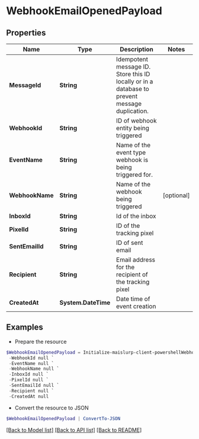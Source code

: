 # WebhookEmailOpenedPayload
## Properties

Name | Type | Description | Notes
------------ | ------------- | ------------- | -------------
**MessageId** | **String** | Idempotent message ID. Store this ID locally or in a database to prevent message duplication. | 
**WebhookId** | **String** | ID of webhook entity being triggered | 
**EventName** | **String** | Name of the event type webhook is being triggered for. | 
**WebhookName** | **String** | Name of the webhook being triggered | [optional] 
**InboxId** | **String** | Id of the inbox | 
**PixelId** | **String** | ID of the tracking pixel | 
**SentEmailId** | **String** | ID of sent email | 
**Recipient** | **String** | Email address for the recipient of the tracking pixel | 
**CreatedAt** | **System.DateTime** | Date time of event creation | 

## Examples

- Prepare the resource
```powershell
$WebhookEmailOpenedPayload = Initialize-maislurp-client-powershellWebhookEmailOpenedPayload  -MessageId null `
 -WebhookId null `
 -EventName null `
 -WebhookName null `
 -InboxId null `
 -PixelId null `
 -SentEmailId null `
 -Recipient null `
 -CreatedAt null
```

- Convert the resource to JSON
```powershell
$WebhookEmailOpenedPayload | ConvertTo-JSON
```

[[Back to Model list]](../README#documentation-for-models) [[Back to API list]](../README#documentation-for-api-endpoints) [[Back to README]](../README)

